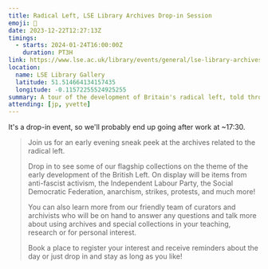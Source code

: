 ```yaml
---
title: Radical Left, LSE Library Archives Drop-in Session
emoji: 📖
date: 2023-12-22T12:27:13Z
timings:
  - starts: 2024-01-24T16:00:00Z
    duration: PT3H
link: https://www.lse.ac.uk/library/events/general/lse-library-archives-drop-in-session
location:
  name: LSE Library Gallery
  latitude: 51.514664134157435
  longitude: -0.11572255524925255
summary: A tour of the development of Britain's radical left, told through the LSE Library's collection.
attending: [jp, yvette]
---
```


It's a drop-in event, so we'll probably end up going after work at ~17:30.

> Join us for an early evening sneak peek at the archives related to the radical left.
>
> Drop in to see some of our flagship collections on the theme of the early development of the British Left. On display will be items from anti-fascist activism, the Independent Labour Party, the Social Democratic Federation, anarchism, strikes, protests, and much more!
>
> You can also learn more from our friendly team of curators and archivists who will be on hand to answer any questions and talk more about using archives and special collections in your teaching, research or for personal interest.
>
> Book a place to register your interest and receive reminders about the day or just drop in and stay as long as you like!
